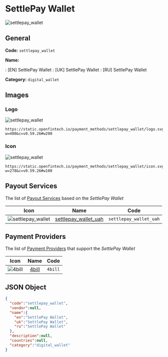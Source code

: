 
# SettlePay Wallet 
![settlepay_wallet](https://static.openfintech.io/payment_methods/settlepay_wallet/logo.svg?w=400&c=v0.59.26#w200)  

## General 
**Code:** `settlepay_wallet` 
 
**Name:** 
 
:	[EN] SettlePay Wallet 
:	[UK] SettlePay Wallet 
:	[RU] SettlePay Wallet 
 
**Category:** `digital_wallet` 
 

## Images 

### Logo 
![settlepay_wallet](https://static.openfintech.io/payment_methods/settlepay_wallet/logo.svg?w=400&c=v0.59.26#w200)  

```
https://static.openfintech.io/payment_methods/settlepay_wallet/logo.svg?w=400&c=v0.59.26#w200
```  

### Icon 
![settlepay_wallet](https://static.openfintech.io/payment_methods/settlepay_wallet/icon.svg?w=278&c=v0.59.26#w100)  

```
https://static.openfintech.io/payment_methods/settlepay_wallet/icon.svg?w=278&c=v0.59.26#w100
```  

## Payout Services 
 
The list of [Payout Services](/payout-services/) based on the _SettlePay Wallet_ 

|Icon|Name|Code| 
|:---:|:---:|:---:| 
|![settlepay_wallet](https://static.openfintech.io/payout_methods/settlepay_wallet/icon.svg?w=278&c=v0.59.26#w40) |[settlepay_wallet_uah](/payout-services/settlepay_wallet_uah/)|`settlepay_wallet_uah`| 
 

## Payment Providers 
 
The list of [Payment Providers](/payment-providers/) that support the _SettlePay Wallet_ 

|Icon|Name|Code| 
|:---:|:---:|:---:| 
|![4bill](https://static.openfintech.io/payment_providers/4bill/icon.svg?w=278&c=v0.59.26#w100) |[4bill](/payment-providers/4bill/)|`4bill`| 
 

## JSON Object 

```json
{
  "code":"settlepay_wallet",
  "vendor":null,
  "name":{
    "en":"SettlePay Wallet",
    "uk":"SettlePay Wallet",
    "ru":"SettlePay Wallet"
  },
  "description":null,
  "countries":null,
  "category":"digital_wallet"
}
```  
